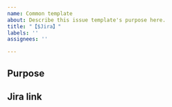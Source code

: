 ```yaml
---
name: Common template
about: Describe this issue template's purpose here.
title: "【$Jira】"
labels: ''
assignees: ''

---
```


## Purpose


## Jira link
